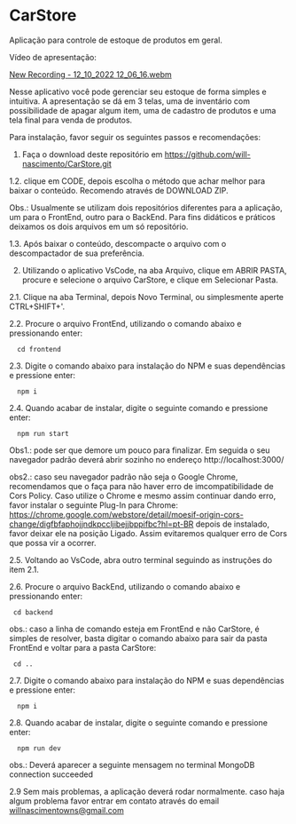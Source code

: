 # CarStore

Aplicação para controle de estoque de produtos em geral. 

Vídeo de apresentação:

[New Recording - 12_10_2022 12_06_16.webm](https://user-images.githubusercontent.com/69582935/195380337-45b25351-e61b-4ca6-9831-090378490a90.webm)

Nesse aplicativo você pode gerenciar seu estoque de forma simples e intuitiva. A apresentação se dá em 3 telas, uma de inventário com possibilidade de apagar algum item, uma de cadastro de produtos e uma tela final para venda de produtos. 

Para instalação, favor seguir os seguintes passos e recomendações:

1. Faça o download deste repositório em https://github.com/will-nascimento/CarStore.git

1.2. clique em CODE, depois escolha o método que achar melhor para baixar o conteúdo. Recomendo através de DOWNLOAD ZIP. 

Obs.: Usualmente se utilizam dois repositórios diferentes para a aplicação, um para o FrontEnd, outro para o BackEnd. Para fins didáticos e práticos deixamos os dois arquivos em um só repositório. 

1.3. Após baixar o conteúdo, descompacte o arquivo com o descompactador de sua preferência.

2. Utilizando o aplicativo VsCode, na aba Arquivo, clique em ABRIR PASTA, procure e selecione o arquivo CarStore, e clique em Selecionar Pasta.

2.1. Clique na aba Terminal, depois Novo Terminal, ou simplesmente aperte CTRL+SHIFT+'.

2.2. Procure o arquivo FrontEnd, utilizando o comando abaixo e pressionando enter: 

      cd frontend

2.3. Digite o comando abaixo para instalação do NPM e suas dependências e pressione enter:

      npm i 

2.4. Quando acabar de instalar, digite o seguinte comando e pressione enter:

      npm run start

Obs1.: pode ser que demore um pouco para finalizar. Em seguida o seu navegador padrão deverá abrir sozinho no endereço http://localhost:3000/

obs2.: caso seu navegador padrão não seja o Google Chrome, recomendamos que o faça para não haver erro de imcompatibilidade de Cors Policy. Caso utilize o Chrome e mesmo assim continuar dando erro, favor instalar o seguinte Plug-In para Chrome: https://chrome.google.com/webstore/detail/moesif-origin-cors-change/digfbfaphojjndkpccljibejjbppifbc?hl=pt-BR depois de instalado, favor deixar ele na posição Ligado. Assim evitaremos qualquer erro de Cors que possa vir a ocorrer. 

2.5. Voltando ao VsCode, abra outro terminal seguindo as instruções do item 2.1.

2.6. Procure o arquivo BackEnd, utilizando o comando abaixo e pressionando enter:

     cd backend
     
obs.: caso a linha de comando esteja em FrontEnd e não CarStore, é simples de resolver, basta digitar o comando abaixo para sair da pasta FrontEnd e voltar para a pasta CarStore: 
     
     cd .. 
       
2.7. Digite o comando abaixo para instalação do NPM e suas dependências e pressione enter:

      npm i 
      
2.8. Quando acabar de instalar, digite o seguinte comando e pressione enter:

      npm run dev 
      
obs.: Deverá aparecer a seguinte mensagem no terminal MongoDB connection succeeded
      
2.9 Sem mais problemas, a aplicação deverá rodar normalmente. caso haja algum problema favor entrar em contato através do email willnascimentowns@gmail.com 
